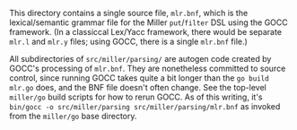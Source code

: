 This directory contains a single source file, `mlr.bnf`, which is the lexical/semantic grammar file for the Miller `put`/`filter` DSL using the GOCC framework. (In a classiccal Lex/Yacc framework, there would be separate `mlr.l` and `mlr.y` files; using GOCC, there is a single `mlr.bnf` file.)

All subdirectories of `src/miller/parsing/` are autogen code created by GOCC's processing of `mlr.bnf`. They are nonetheless committed to source control, since running GOCC takes quite a bit longer than the `go build mlr.go` does, and the BNF file doesn't often change. See the top-level `miller/go` build scripts for how to rerun GOCC. As of this writing, it's `bin/gocc -o src/miller/parsing src/miller/parsing/mlr.bnf` as invoked from the `miller/go` base directory.
